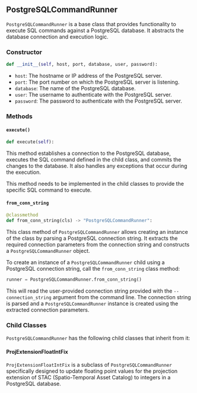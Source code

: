 ## PostgreSQLCommandRunner

`PostgreSQLCommandRunner` is a base class that provides functionality to execute SQL commands against a PostgreSQL database. It abstracts the database connection and execution logic.

### Constructor

```python
def __init__(self, host, port, database, user, password):
```

- `host`: The hostname or IP address of the PostgreSQL server.
- `port`: The port number on which the PostgreSQL server is listening.
- `database`: The name of the PostgreSQL database.
- `user`: The username to authenticate with the PostgreSQL server.
- `password`: The password to authenticate with the PostgreSQL server.

### Methods

#### `execute()`

```python
def execute(self):
```

This method establishes a connection to the PostgreSQL database, executes the SQL command defined in the child class, and commits the changes to the database. It also handles any exceptions that occur during the execution.

This method needs to be implemented in the child classes to provide the specific SQL command to execute.

#### `from_conn_string`

```python
@classmethod
def from_conn_string(cls) -> "PostgreSQLCommandRunner":
```

This class method of `PostgreSQLCommandRunner` allows creating an instance of the class by parsing a PostgreSQL connection string. It extracts the required connection parameters from the connection string and constructs a `PostgreSQLCommandRunner` object.

To create an instance of a `PostgreSQLCommandRunner` child using a PostgreSQL connection string, call the `from_conn_string` class method:

```python
runner = PostgreSQLCommandRunner.from_conn_string()
```

This will read the user-provided connection string provided with the `--connection_string` argument from the command line. The connection string is parsed and a `PostgreSQLCommandRunner` instance is created using the extracted connection parameters.


### Child Classes

`PostgreSQLCommandRunner` has the following child classes that inherit from it:


#### ProjExtensionFloatIntFix

`ProjExtensionFloatIntFix` is a subclass of `PostgreSQLCommandRunner` specifically designed to update floating point values for the projection extension of STAC (Spatio-Temporal Asset Catalog) to integers in a PostgreSQL database.
